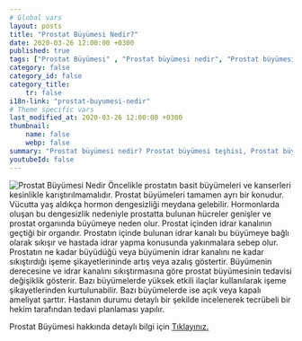 ```yaml
---
# Global vars
layout: posts
title: "Prostat Büyümesi Nedir?"
date: 2020-03-26 12:00:00 +0300
published: true
tags: ["Prostat Büyümesi" , "Prostat büyümesi nedir", "Prostat büyümesi teşhisi", " Prostat büyümesi belirtileri", "Prostat büyümesi tedavisi", "Prostat büyümesi Ameliyatı", "Prostat büyümesi ameliyatı ne zaman olunur", " Prostat büyümesi ilaç tedavisi", "Prostat büyümesi şikayetleri", "Prostat neden büyür", "Prostat büyümesi kansere dönüşür mü", "prostat büyümesi açık ameliyatı" , "prostat büyümesi kapalı ameliyatı"]
category: false
category_id: false
category_title:
    tr: false
i18n-link: "prostat-buyumesi-nedir"
# Theme specific vars
last_modified_at: 2020-03-26 12:00:00 +0300
thumbnail:
    name: false
    webp: false
summary: "Prostat büyümesi nedir? Prostat büyümesi teşhisi, Prostat büyümesi belirtileri, Prostat büyümesi tedavisi, Prostat büyümesi Ameliyatı, Prostat büyümesi ameliyatı ne zaman olunur? Prostat büyümesi ilaç tedavisi, Prostat büyümesi şikayetleri, Prostat neden büyür? , Prostat büyümesi kansere dönüşür mü? , Prostat büyümesi açık ameliyatı , Prostat büyümesi kapalı ameliyatı "
youtubeId: false
---
```






![Prostat Büyümesi Nedir](/assets/img/Prostatbuyumesinedir.jpeg)
Öncelikle prostatın basit büyümeleri ve kanserleri kesinlikle karıştırılmamalıdır. Prostat büyümeleri tamamen ayrı bir konudur. Vücutta yaş aldıkça hormon dengesizliği meydana gelebilir. Hormonlarda oluşan bu dengesizlik nedeniyle prostatta bulunan hücreler genişler ve prostat organında büyümeye neden olur. Prostat içinden idrar kanalının geçtiği bir organdır. Prostatın içinde bulunan idrar kanalı bu büyümeye bağlı olarak sıkışır ve hastada idrar yapma konusunda yakınmalara sebep olur. Prostatın ne kadar büyüdüğü veya büyümenin idrar kanalını ne kadar sıkıştırdığı işeme şikayetlerininde artış veya azalış göstertir. Büyümenin derecesine ve idrar kanalını sıkıştırmasına göre prostat büyümesinin tedavisi değişiklik gösterir. Bazı büyümelerde yüksek etkili ilaçlar kullanılarak işeme şikayetlerinden kurtulunabilir. Bazı büyümelerde ise açık veya kapalı ameliyat şarttır. Hastanın durumu detaylı bir şekilde incelenerek tecrübeli bir hekim tarafından tedavi planlaması yapılır.


Prostat Büyümesi hakkında detaylı bilgi için [Tıklayınız.](https://www.onoluroloji.com/prostat-buyumesi)
